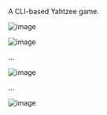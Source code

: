 A CLI-based Yahtzee game.

![image](https://github.com/user-attachments/assets/143de369-010b-4ec0-b97e-360d4df30c1c)

![image](https://github.com/user-attachments/assets/86cb7b9c-daba-498a-a958-ea94de70ecb4)

...

![image](https://github.com/user-attachments/assets/8e883cc7-6512-4e87-b58e-f5f159671444)

...

![image](https://github.com/user-attachments/assets/eaa87e6b-621f-4387-a13e-6202dbd412b6)

